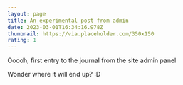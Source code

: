 ```yaml
---
layout: page
title: An experimental post from admin
date: 2023-03-01T16:34:16.978Z
thumbnail: https://via.placeholder.com/350x150
rating: 1
---
```

O﻿oooh, first entry to the journal from the site admin panel

W﻿onder where it will end up? :D
